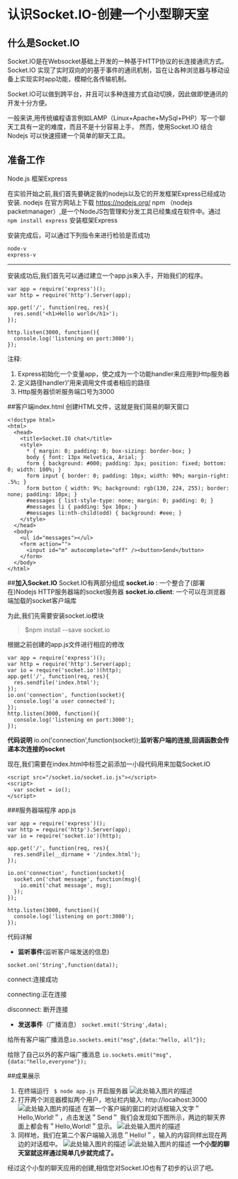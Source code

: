 # 认识Socket.IO-创建一个小型聊天室

## 什么是Socket.IO
Socket.IO是在Websocket基础上开发的一种基于HTTP协议的长连接通讯方式。Socket.IO 实现了实时双向的的基于事件的通讯机制，旨在让各种浏览器与移动设备上实现实时app功能，模糊化各传输机制。

Socket.IO可以做到跨平台，并且可以多种连接方式自动切换，因此做即使通讯的开发十分方便。

一般来讲,用传统编程语言例如LAMP（Linux+Apache+MySql+PHP）写一个聊天工具有一定的难度，而且不是十分容易上手，
然而，使用Socket.IO 结合Nodejs 可以快速搭建一个简单的聊天工具。
##  准备工作
Node.js 框架Express

在实验开始之前,我们首先要确定我的nodejs以及它的开发框架Express已经成功安装.
nodejs 在官方网站上下载 https://nodejs.org/
npm （nodejs packetmanager）,是一个NodeJS包管理和分发工具已经集成在软件中。通过 ```npm install express``` 安装框架Express

安装完成后，可以通过下列指令来进行检验是否成功
```
node-v
express-v
```

---
安装成功后,我们首先可以通过建立一个app.js来入手，开始我们的程序。
```
var app = require('express')();
var http = require('http').Server(app);

app.get('/', function(req, res){
  res.send('<h1>Hello world</h1>');
});

http.listen(3000, function(){
  console.log('listening on port:3000');
});
```
注释:
1. Express初始化一个变量app，使之成为一个功能handler来应用到Http服务器
2. 定义路径handler‘/’用来调用文件或者相应的路径
3. Http服务器侦听服务端口号为3000

##客户端index.html
创建HTML文件，这就是我们简易的聊天窗口
```
<!doctype html>
<html>
  <head>
    <title>Socket.IO chat</title>
    <style>
      * { margin: 0; padding: 0; box-sizing: border-box; }
      body { font: 13px Helvetica, Arial; }
      form { background: #000; padding: 3px; position: fixed; bottom: 0; width: 100%; }
      form input { border: 0; padding: 10px; width: 90%; margin-right: .5%; }
      form button { width: 9%; background: rgb(130, 224, 255); border: none; padding: 10px; }
      #messages { list-style-type: none; margin: 0; padding: 0; }
      #messages li { padding: 5px 10px; }
      #messages li:nth-child(odd) { background: #eee; }
    </style>
  </head>
  <body>
    <ul id="messages"></ul>
    <form action="">
      <input id="m" autocomplete="off" /><button>Send</button>
    </form>
  </body>
</html>
```


##**加入Socket.IO**
Socket.IO有两部分组成
 **socket.io** : 一个整合了(部署在)Nodejs HTTP服务器端的socket服务器
 **socket.io.client**: 一个可以在浏览器端加载的socket客户端库

为此,我们先需要安装socket.io模块

> $npm install --save socket.io

根据之前创建的app.js文件进行相应的修改
```
var app = require('express')();
var http = require('http').Server(app);
var io = require('socket.io')(http);
app.get('/', function(req, res){
  res.sendfile('index.html');
});
io.on('connection', function(socket){
  console.log('a user connected');
});
http.listen(3000, function(){
  console.log('listening on port:3000');
});
```
**代码说明**
io.on('connection',function(socket));**监听客户端的连接,回调函数会传递本次连接的socket**


现在,我们需要在index.html中标签</body>之前添加一小段代码用来加载Socket.IO
```
<script src="/socket.io/socket.io.js"></script>
<script>
  var socket = io();
</script>
```

###服务器端程序 app.js
```
var app = require('express')();
var http = require('http').Server(app);
var io = require('socket.io')(http);

app.get('/', function(req, res){
  res.sendFile(__dirname + '/index.html');
});

io.on('connection', function(socket){
  socket.on('chat message', function(msg){
    io.emit('chat message', msg);
  });
});

http.listen(3000, function(){
  console.log('listening on port:3000');
});
```
代码详解

 - **监听事件**(监听客户端发送的信息)

 ```socket.on('String',function(data));```

  connect:连接成功

  connecting:正在连接

  disconnect: 断开连接


 - **发送事件**（广播消息）
 ```socket.emit('String',data);```




  给所有客户端广播消息```io.sockets.emit("msg",{data:"hello, all"});```

  给除了自己以外的客户端广播消息
```io.sockets.emit("msg",{data:"hello,everyone"});```

##成果展示

 1. 在终端运行 ``` $ node app.js``` 开启服务器
![此处输入图片的描述][1]
 2. 打开两个浏览器模拟两个用户，地址栏内输入: http://localhost:3000
![此处输入图片的描述][2]
 在第一个客户端的窗口的对话框输入文字＂Hello,World!＂，点击发送＂Send＂
我们会发现如下图所示，两边的聊天界面上都会有＂Hello,World!＂显示。
![此处输入图片的描述][3]
 3. 同样地，我们在第二个客户端输入消息＂Hello!＂，输入的内容同样出现在两边的对话框中。
![此处输入图片的描述][4]
![此处输入图片的描述][5]
**一个小型的聊天室就这样通过简单几步就完成了。**

经过这个小型的聊天应用的创建,相信您对Socket.IO也有了初步的认识了吧。


  [1]: https://cloud.githubusercontent.com/assets/12043658/7508521/3f437654-f4b4-11e4-94b9-5da27e555ac0.png
  [2]: https://cloud.githubusercontent.com/assets/12043658/7508517/2b1f73c6-f4b4-11e4-8127-0c4c657f7c75.png
  [3]: https://cloud.githubusercontent.com/assets/12043658/7508518/2c10075a-f4b4-11e4-8da6-cb9582578476.png
  [4]: https://cloud.githubusercontent.com/assets/12043658/7508548/c18e58d6-f4b4-11e4-8ee7-95b1b44c6883.png
  [5]: https://cloud.githubusercontent.com/assets/12043658/7508550/c2761266-f4b4-11e4-9556-a0b02856880e.png

